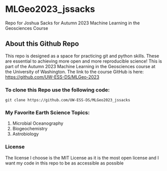 # MLGeo2023_jssacks
Repo for Joshua Sacks for Autumn 2023 Machine Learning in the Geosciences Course


## About this Github Repo
This repo is designed as a space for practicing git and python skills. These are essential to achieving more open and more reproducible science! This is part of the Autumn 2023 Machine Learning in the Geosciences course at the University of Washington. The link to the course GitHub is here: https://github.com/UW-ESS-DS/MLGeo-2023 

### To clone this Repo use the following code:
`git clone https://github.com/UW-ESS-DS/MLGeo2023_jssacks`

### My Favorite Earth Science Topics:
1. Microbial Oceanography
2. Biogeochemistry
3. Astrobiology

### License
The license I choose is the MIT License as it is the most open license and I want my code in this repo to be as accessible as possible 









